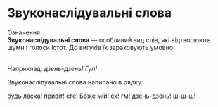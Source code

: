 # Звуконаслiдувальнi слова

<div class="eoz-wrap">
<span class="eoz">Означення</span>
<div class="eoz-text">
<strong>Звуконаслiдувальнi слова</strong> — особливий вид слiв, якi вiдтворюють шуми i голоси iстот. До вигукiв їх зараховують умовно.
</div>
</div>
<br>

Наприклад: <i>дзень-дзень! Гуп!</i>


<quiz> 
    <question>
       <p>Звуконаслідувальні слова написано в рядку:</p>
           <answer>будь ласка! привіт!</answer>
           <answer>еге! Боже мій!</answer>
           <answer>ех! гм!</answer>
           <answer correct>дзень-дзень! ш-ш-ш!</answer>
    </question>
</quiz> 
